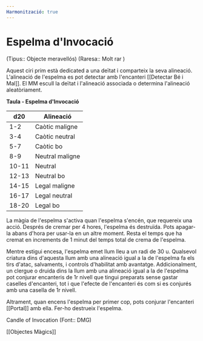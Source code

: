 ```yaml
---
Harmonització: true
---
```

# Espelma d'Invocació

(Tipus:: Objecte meravellós) (Raresa:: Molt rar )

Aquest ciri prim està dedicated a una deïtat i comparteix la seva alineació. L'alineació de l'espelma es pot detectar amb l'encanteri [[Detectar Bé i Mal]]. El MM escull la deïtat i l'alineació associada o determina l'alineació aleatòriament.

**Taula - Espelma d'Invocació**

| d20   | Alineació       |
|-------|-----------------|
| 1-2   | Caòtic maligne    |
| 3-4   | Caòtic neutral |
| 5-7   | Caòtic bo    |
| 8-9   | Neutral maligne    |
| 10-11 | Neutral         |
| 12-13 | Neutral bo    |
| 14-15 | Legal maligne     |
| 16-17 | Legal neutral  |
| 18-20 | Legal bo     |

La màgia de l'espelma s'activa quan l'espelma s'encén, que requereix una acció. Després de cremar per 4 hores, l'espelma és destruïda. Pots apagar-la abans d'hora per usar-la en un altre moment. Resta el temps que ha cremat en increments de 1 minut del temps total de crema de l'espelma.

Mentre estigui encesa, l'espelma emet llum lleu a un radi de 30 u. Qualsevol criatura dins d'aquesta llum amb una alineació igual a la de l'espelma fa els tirs d'atac, salvaments, i controls d'habilitat amb avantatge. Addicionalment, un clergue o druida dins la llum amb una alineació igual a la de l'espelma pot conjurar encanteris de 1r nivell que tingui preparats sense gastar caselles d'encanteri, tot i que l'efecte de l'encanteri és com si es conjurés amb una casella de 1r nivell.

Altrament, quan encens l'espelma per primer cop, pots conjurar l'encanteri [[Portal]] amb ella. Fer-ho destrueix l'espelma.

Candle of Invocation (Font:: DMG)

[[Objectes Màgics]]